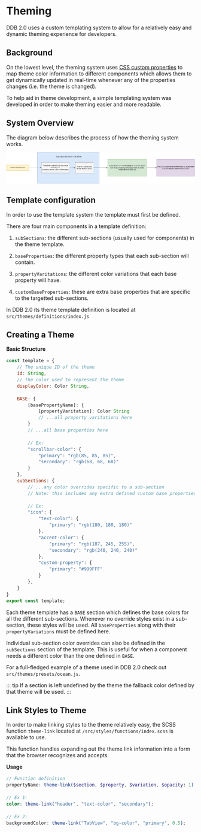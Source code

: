 # Theming

DDB 2.0 uses a custom templating system to allow for a relatively easy and dynamic theming experience for developers.




## Background

On the lowest level, the theming system uses [CSS custom properties](https://developer.mozilla.org/en-US/docs/Web/CSS/--*) to map theme color information to different components which allows them to get dynamically updated in real-time whenever any of the properties changes (i.e. the theme is changed).

To help aid in theme development, a simple templating system was developed in order to make theming easier and more readable.




## System Overview

The diagram below describes the process of how the theming system works.

![Flowchart Image](./assets/theme_system_flowchart.png)




## Template configuration

In order to use the template system the template must first be defined. 

There are four main components in a template definition:

1. `subSections`: the different sub-sections (usually used for components) in the theme template.

2. `baseProperties`: the different property types that each sub-section will contain.

3. `propertyVaritations`: the different color variations that each base property will have.

4. `customBaseProperties`: these are extra base properties that are specific to the targetted sub-sections.

In DDB 2.0 its theme template definition is located at `src/themes/definitions/index.js`




## Creating a Theme

**Basic Structure**
```js
const template = {
    // The unique ID of the theme
    id: String,
    // The color used to represent the theme
    displayColor: Color String, 

    BASE: {
        [basePropertyName]: {
            [propertyVaritation]: Color String
            // ...all property varitations here
        }
        // ...all base properties here

        // Ex:
        "scrollbar-color": {
            "primary": "rgb(85, 85, 85)",
            "secondary": "rgb(68, 68, 68)"
        }
    },
    subSections: {
        // ...any color overrides specific to a sub-section
        // Note: this includes any extra defined custom base properties

        // Ex:
        "icon": {
            "text-color": {
                "primary": "rgb(180, 180, 180)"
            },
            "accent-color": {
                "primary": "rgb(187, 245, 255)",
                "secondary": "rgb(240, 240, 240)"
            },
            "custom-property": {
                "primary": "#999FFF"
            }
        },
    }
}
export const template;
```

Each theme template has a `BASE` section which defines the base colors for all the different sub-sections. Whenever no override styles exist in a sub-section, these styles will be used. All `baseProperties` along with their `propertyVariations` must be defined here.

Individual sub-section color overrides can also be defined in the `subSections` section of the template. This is useful for when a component needs a different color than the one defined in `BASE`.

For a full-fledged example of a theme used in DDB 2.0 check out `src/themes/presets/ocean.js`.

::: tip 
If a section is left undefined by the theme the fallback color defined by that theme will be used.
:::




## Link Styles to Theme

In order to make linking styles to the theme relatively easy, the SCSS function `theme-link` located at `/src/styles/functions/index.scss` is available to use.

This function handles expanding out the theme link information into a form that the browser recognizes and accepts.

**Usage**
```scss
// Function definition
propertyName: theme-link($section, $property, $variation, $opacity: 1);

// Ex 1:
color: theme-link("header", "text-color", "secondary");

// Ex 2:
backgroundColor: theme-link("TabView", "bg-color", "primary", 0.5);
```